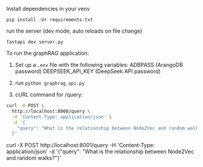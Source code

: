 Install dependencies in your venv
```
pip install -Ur requirements.txt
```
run the server (dev mode, auto reloads on file change)
```
fastapi dev server.py
```

To run the graphRAG application:
1. Set up a `.env` file with the following variables:
ADBPASS (ArangoDB password)
DEEPSEEK_API_KEY (DeepSeek API password)

2. run `python graphrag_api.py`

3. cURL command for /query:
```bash
curl -X POST \
  http://localhost:8000/query \
  -H 'Content-Type: application/json' \
  -d '{
    "query": "What is the relationship between Node2Vec and random walks?"
  }'
```

curl -X POST http://localhost:8001/query -H 'Content-Type: application/json' -d '{"query": "What is the relationship between Node2Vec and random walks?"}'
